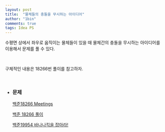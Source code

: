 ```yaml
---
layout: post
title:  "물체들의 충돌을 무시하는 아이디어"
author: "1bin"
comments: true
tags: Idea PS
---
```


 수평면 상에서 좌우로 움직이는 물체들이 있을 때 물체간의 충돌을 무시하는 아이디어를 이용해서 문제를 풀 수 있다.   

<br>

 구체적인 내용은 18266번 풀이를 참고하자.

<br>

* ### 문제 

    [백준18266 Meetings](https://www.acmicpc.net/problem/18266) 

    [백준 18266 풀이](https://1bin01.github.io/2020-12-26/boj-18266)

    [백준19954 바나나킥을 잡아라!](https://www.acmicpc.net/problem/19954)

    